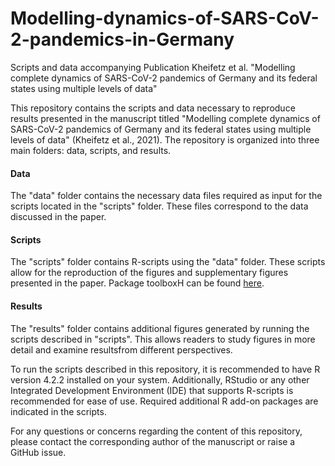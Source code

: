 # Modelling-dynamics-of-SARS-CoV-2-pandemics-in-Germany

Scripts and data accompanying Publication Kheifetz et al. "Modelling complete dynamics of SARS-CoV-2 pandemics of Germany and its federal states using multiple levels of data"

This repository contains the scripts and data necessary to reproduce results presented in the manuscript titled "Modelling complete dynamics of SARS-CoV-2 pandemics of Germany and its federal states using multiple levels of data" (Kheifetz et al., 2021). The repository is organized into three main folders: data, scripts, and results.

#### Data

The "data" folder contains the necessary data files required as input for the scripts located in the "scripts" folder. These files correspond to the data discussed in the paper.

#### Scripts

The "scripts" folder contains R-scripts using the "data" folder. These scripts allow for the reproduction of the figures and supplementary figures presented in the paper. Package toolboxH can be found [here](https://github.com/holgerman/toolboxH).

#### Results

The "results" folder contains additional figures generated by running the scripts described in "scripts". This allows readers to study figures in more detail and examine resultsfrom different perspectives. 


To run the scripts described in this repository, it is recommended to have R version 4.2.2 installed on your system. Additionally, RStudio or any other Integrated Development Environment (IDE) that supports R-scripts is recommended for ease of use. Required additional R add-on packages are indicated in the scripts.

For any questions or concerns regarding the content of this repository, please contact the corresponding author of the manuscript or raise a GitHub issue.
